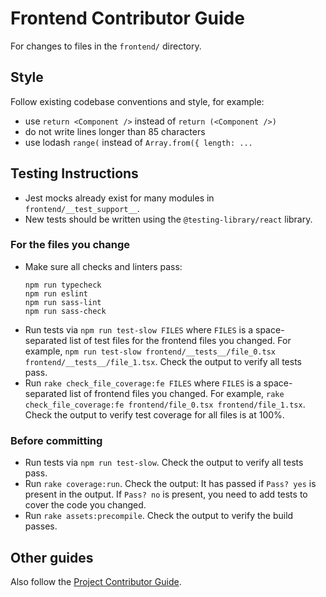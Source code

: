 # Frontend Contributor Guide
For changes to files in the `frontend/` directory.

## Style
Follow existing codebase conventions and style, for example:
- use `return <Component />` instead of `return (<Component />)`
- do not write lines longer than 85 characters
- use lodash `range(` instead of `Array.from({ length: ...`

## Testing Instructions
- Jest mocks already exist for many modules in `frontend/__test_support__`.
- New tests should be written using the `@testing-library/react` library.

### For the files you change
- Make sure all checks and linters pass:
   ```
   npm run typecheck
   npm run eslint
   npm run sass-lint
   npm run sass-check
   ```
- Run tests via `npm run test-slow FILES`
   where `FILES` is a space-separated list of test files for the frontend files you changed.
   For example, `npm run test-slow frontend/__tests__/file_0.tsx frontend/__tests__/file_1.tsx`.
   Check the output to verify all tests pass.
- Run `rake check_file_coverage:fe FILES`
   where `FILES` is a space-separated list of frontend files you changed.
   For example, `rake check_file_coverage:fe frontend/file_0.tsx frontend/file_1.tsx`.
   Check the output to verify test coverage for all files is at 100%.

### Before committing
- Run tests via `npm run test-slow`.
   Check the output to verify all tests pass.
- Run `rake coverage:run`.
   Check the output:
   It has passed if `Pass? yes` is present in the output.
   If `Pass? no` is present, you need to add tests to cover the code you changed.
- Run `rake assets:precompile`.
   Check the output to verify the build passes.

## Other guides
Also follow the [Project Contributor Guide](../AGENTS.md).
